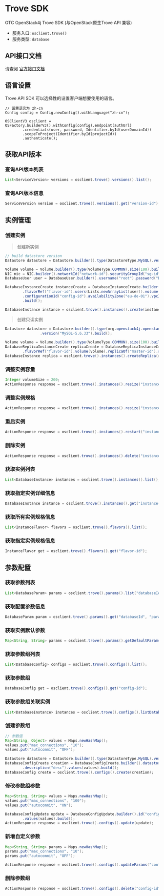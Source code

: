 # Trove SDK

OTC OpenStack4j Trove SDK (与OpenStack原生Trove API 兼容)
- 服务入口: `osclient.trove()`
- 服务类型: `database`


## API接口文档

请查阅 [官方接口文档](https://docs.otc.t-systems.com/en-us/api/rds/en-us_topic_0032347780.html)

## 语言设置

Trove API SDK 可以选择性的设置客户端想要使用的语言。

```
// 设置语言为 zh-cn
Config config = Config.newConfig().withLanguage("zh-cn");

OSClientV3 osclient = OSFactory.builderV3().withConfig(config).endpoint(authUrl)
		.credentials(user, password, Identifier.byId(userDomainId))
		.scopeToProject(Identifier.byId(projectId))
		.authenticate();
```

    
## 获取API版本
### 查询API版本列表
```java
List<ServiceVersion> versions = osclient.trove().versions().list();
```

### 查询API版本信息
```java
ServiceVersion version = osclient.trove().versions().get("version-id");
```

## 实例管理
### 创建实例

> 创建新实例

```java
// build datastore version
Datastore datastore = Datastore.builder().type(DatastoreType.MySQL).version("6.3.35").build();

Volume volume = Volume.builder().type(VolumeType.COMMON).size(100).build();
NIC nic = NIC.builder().networkId("network-id").securityGroupId("sg-id").build();
DatabaseUser user = DatabaseUser.builder().username("root").password("Demo@234").build();

DatabaseInstanceCreate instanceCreate = DatabaseInstanceCreate.builder().name("name").datastore(datastore)
		.flavorRef("flavor-id").users(Lists.newArrayList(user)).volume(volume)
		.configurationId("config-id").availabilityZone("eu-de-01").vpcId("vpc-id").nics(Lists.newArrayList(nic))
		.build();

DatabaseInstance instance = osclient.trove().instances().create(instanceCreate);
```

> 创建只读实例

```java
Datastore datastore = Datastore.builder().type(org.openstack4j.openstack.trove.constant.DatastoreType.MySQL)
				.version("MySQL-5.6.33").build();
		
Volume volume = Volume.builder().type(VolumeType.COMMON).size(100).build();
DatabaseReplicaInstanceCreate replicaCreate = DatabaseReplicaInstanceCreate.builder().name("sdk-replica").datastore(datastore)
		.flavorRef("flavor-id").volume(volume).replicaOf("master-id").replicaCount(1).build();
DatabaseInstance replica = osclient.trove().instances().createReplica(replicaCreate);
```


### 调整实例容量
```java
Integer volumeSize = 200;
ActionResponse response = osclient.trove().instances().resize("instance-id", volumeSize);
```

### 调整实例规格
```java
ActionResponse response = osclient.trove().instances().resize("instance-id", "new-flavor-id");
```

### 重启实例
```java
ActionResponse response = osclient.trove().instances().restart("instance-id");
```

### 删除实例
```java
ActionResponse response = osclient.trove().instances().delete("instance-id");
```

### 获取实例列表
```java
List<DatabaseInstance> instances = osclient.trove().instances().list();
```

### 获取指定实例详细信息
```java
DatabaseInstance instance = osclient.trove().instances().get("instance-id");
```

### 获取所有实例规格信息
```java
List<InstanceFlavor> flavors = osclient.trove().flavors().list();
```

### 获取指定实例规格信息
```java
InstanceFlavor get = osclient.trove().flavors().get("flavor-id");
```


## 参数配置
### 获取参数列表	
```java
List<DatabaseParam> params = osclient.trove().params().list("databaseId");
```

### 获取配置参数信息	
```java
DatabaseParam param = osclient.trove().params().get("databaseId", "parameter1");
```

### 获取实例默认参数	
```java
Map<String, String> params = osclient.trove().params().getDefaultParamsByInstance("instance-id");
```

### 获取参数组列表
```java
List<DatabaseConfig> configs = osclient.trove().configs().list();
```

### 获取参数组
```java
DatabaseConfig get = osclient.trove().configs().get("config-id");
```

### 获取参数组关联实例
```java
List<DatabaseInstance> instances = osclient.trove().configs().listDatabaseInstances("config-id");
```

### 创建参数组
```java
// 参数值
Map<String, Object> values = Maps.newHashMap();
values.put("max_connections", "10");
values.put("autocommit", "OFF");
		
Datastore datastore = Datastore.builder().type(DatastoreType.MySQL).version("5.6").build();
DatabaseConfigCreate creation = DatabaseConfigCreate.builder().datastore(datastore).name("config-name")
		.description("desc").values(values).build();
DatabaseConfig create = osclient.trove().configs().create(creation);
```

### 修改参数组参数
```java
Map<String, String> values = Maps.newHashMap();
values.put("max_connections", "100");
values.put("autocommit", "ON");

DatabaseConfigUpdate update = DatabaseConfigUpdate.builder().id("config-id").name("name").description("desc")
		.values(values).build();
ActionResponse response = osclient.trove().configs().update(update);
```

### 新增自定义参数
```java
Map<String, String> params = Maps.newHashMap();
params.put("max_connections", "10");
params.put("autocommit", "OFF");

ActionResponse response = osclient.trove().configs().updateParams("config-id", params);
```

### 删除参数组
```java
ActionResponse response = osclient.trove().configs().delete("config-id");
```
